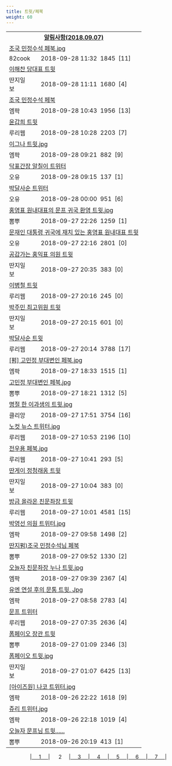 ```yaml
---
title: 트윗/페북
weight: 60
---
```



<table>
<tr class='notice'><td colspan='2'><a href='http://latent.club/notice/'><center><b>알림사항(2018.09.07)</b></center></a></td></tr>
<tr class='title_link'><td colspan="2"><a href="http://www.82cook.com/entiz/read.php?bn=15&num=2643443">조국 민정수석 페북.jpg</a></td></tr>
<tr class='title_info'><td width='55px' class=cook>82cook</td><td>&nbsp;&nbsp;&nbsp;2018-09-28 11:32&nbsp;&nbsp;<span class="view">1845</span>&nbsp;&nbsp;<span class="reply">[11]</span></td></tr>
<tr class='title_link'><td colspan="2"><a href="http://www.ddanzi.com/index.php?m=1&document_srl=532050425">이해찬 당대표 트윗</a></td></tr>
<tr class='title_info'><td width='55px' class=ddan>딴지일보</td><td>&nbsp;&nbsp;&nbsp;2018-09-28 11:11&nbsp;&nbsp;<span class="view">1680</span>&nbsp;&nbsp;<span class="reply">[4]</span></td></tr>
<tr class='title_link'><td colspan="2"><a href="http://mlbpark.donga.com/mp/b.php?id=201809280023556752&p=1&b=bullpen&m=view&select=sct&site=donga.com">조국 민정수석 페북</a></td></tr>
<tr class='title_info'><td width='55px' class=mlb>엠팍</td><td>&nbsp;&nbsp;&nbsp;2018-09-28 10:43&nbsp;&nbsp;<span class="view">1956</span>&nbsp;&nbsp;<span class="reply">[13]</span></td></tr>
<tr class='title_link'><td colspan="2"><a href="http://m.ruliweb.com/community/board/300148/read/32550575">윤갑희 트윗</a></td></tr>
<tr class='title_info'><td width='55px' class=ruli>루리웹</td><td>&nbsp;&nbsp;&nbsp;2018-09-28 10:28&nbsp;&nbsp;<span class="view">2203</span>&nbsp;&nbsp;<span class="reply">[7]</span></td></tr>
<tr class='title_link'><td colspan="2"><a href="http://mlbpark.donga.com/mp/b.php?id=201809280023555180&p=1&b=bullpen&m=view&select=sct&site=donga.com">이그나 트윗.jpg</a></td></tr>
<tr class='title_info'><td width='55px' class=mlb>엠팍</td><td>&nbsp;&nbsp;&nbsp;2018-09-28 09:21&nbsp;&nbsp;<span class="view">882</span>&nbsp;&nbsp;<span class="reply">[9]</span></td></tr>
<tr class='title_link'><td colspan="2"><a href="http://m.todayhumor.co.kr/view.php?table=sisa&no=1113246&page=1">닥표간장 알칠이 트위터</a></td></tr>
<tr class='title_info'><td width='55px' class=Ou>오유</td><td>&nbsp;&nbsp;&nbsp;2018-09-28 09:15&nbsp;&nbsp;<span class="view">137</span>&nbsp;&nbsp;<span class="reply">[1]</span></td></tr>
<tr class='title_link'><td colspan="2"><a href="http://m.todayhumor.co.kr/view.php?table=sisa&no=1113206&page=1">박달사순 트위터</a></td></tr>
<tr class='title_info'><td width='55px' class=Ou>오유</td><td>&nbsp;&nbsp;&nbsp;2018-09-28 00:00&nbsp;&nbsp;<span class="view">951</span>&nbsp;&nbsp;<span class="reply">[6]</span></td></tr>
<tr class='title_link'><td colspan="2"><a href="http://m.ppomppu.co.kr/new/bbs_view.php?id=freeboard&no=6068157&page=1"> 홍영표 원내대표의 문프 귀국 환영 트윗.jpg</a></td></tr>
<tr class='title_info'><td width='55px' class=ppom>뽐뿌</td><td>&nbsp;&nbsp;&nbsp;2018-09-27 22:26&nbsp;&nbsp;<span class="view">1259</span>&nbsp;&nbsp;<span class="reply">[1]</span></td></tr>
<tr class='title_link'><td colspan="2"><a href="http://m.todayhumor.co.kr/view.php?table=sisa&no=1113179&page=1">문재인 대통령 귀국에 재치 있는 홍영표 원내대표 트윗</a></td></tr>
<tr class='title_info'><td width='55px' class=Ou>오유</td><td>&nbsp;&nbsp;&nbsp;2018-09-27 22:16&nbsp;&nbsp;<span class="view">2801</span>&nbsp;&nbsp;<span class="reply">[0]</span></td></tr>
<tr class='title_link'><td colspan="2"><a href="http://www.ddanzi.com/index.php?m=1&document_srl=531981163">공감가는 홍익표 의원 트윗</a></td></tr>
<tr class='title_info'><td width='55px' class=ddan>딴지일보</td><td>&nbsp;&nbsp;&nbsp;2018-09-27 20:35&nbsp;&nbsp;<span class="view">383</span>&nbsp;&nbsp;<span class="reply">[0]</span></td></tr>
<tr class='title_link'><td colspan="2"><a href="http://m.ruliweb.com/community/board/300148/read/32549767">이병철 트윗</a></td></tr>
<tr class='title_info'><td width='55px' class=ruli>루리웹</td><td>&nbsp;&nbsp;&nbsp;2018-09-27 20:16&nbsp;&nbsp;<span class="view">245</span>&nbsp;&nbsp;<span class="reply">[0]</span></td></tr>
<tr class='title_link'><td colspan="2"><a href="http://www.ddanzi.com/index.php?m=1&document_srl=531978413">박주민 최고위원 트윗</a></td></tr>
<tr class='title_info'><td width='55px' class=ddan>딴지일보</td><td>&nbsp;&nbsp;&nbsp;2018-09-27 20:15&nbsp;&nbsp;<span class="view">601</span>&nbsp;&nbsp;<span class="reply">[0]</span></td></tr>
<tr class='title_link'><td colspan="2"><a href="http://m.ruliweb.com/community/board/300148/read/32549765">박달사순 트윗</a></td></tr>
<tr class='title_info'><td width='55px' class=ruli>루리웹</td><td>&nbsp;&nbsp;&nbsp;2018-09-27 20:14&nbsp;&nbsp;<span class="view">3788</span>&nbsp;&nbsp;<span class="reply">[17]</span></td></tr>
<tr class='title_link'><td colspan="2"><a href="http://mlbpark.donga.com/mp/b.php?id=201809270023530832&p=1&b=bullpen&m=view&select=sct&site=donga.com">[펌] 고민정 부대변인 페북.jpg</a></td></tr>
<tr class='title_info'><td width='55px' class=mlb>엠팍</td><td>&nbsp;&nbsp;&nbsp;2018-09-27 18:33&nbsp;&nbsp;<span class="view">1515</span>&nbsp;&nbsp;<span class="reply">[1]</span></td></tr>
<tr class='title_link'><td colspan="2"><a href="http://m.ppomppu.co.kr/new/bbs_view.php?id=freeboard&no=6067860&page=1"> 고민정 부대변인 페북.jpg</a></td></tr>
<tr class='title_info'><td width='55px' class=ppom>뽐뿌</td><td>&nbsp;&nbsp;&nbsp;2018-09-27 18:21&nbsp;&nbsp;<span class="view">1312</span>&nbsp;&nbsp;<span class="reply">[5]</span></td></tr>
<tr class='title_link'><td colspan="2"><a href="https://www.clien.net/service/board/park/12638279">명절 한 이과생의 트윗.jpg</a></td></tr>
<tr class='title_info'><td width='55px' class=clien>클리앙</td><td>&nbsp;&nbsp;&nbsp;2018-09-27 17:51&nbsp;&nbsp;<span class="view">3754</span>&nbsp;&nbsp;<span class="reply">[16]</span></td></tr>
<tr class='title_link'><td colspan="2"><a href="http://m.ruliweb.com/community/board/300148/read/32548773">노컷 뉴스 트위터.jpg</a></td></tr>
<tr class='title_info'><td width='55px' class=ruli>루리웹</td><td>&nbsp;&nbsp;&nbsp;2018-09-27 10:53&nbsp;&nbsp;<span class="view">2196</span>&nbsp;&nbsp;<span class="reply">[10]</span></td></tr>
<tr class='title_link'><td colspan="2"><a href="http://m.ruliweb.com/community/board/300148/read/32548750">전우용 페북.jpg</a></td></tr>
<tr class='title_info'><td width='55px' class=ruli>루리웹</td><td>&nbsp;&nbsp;&nbsp;2018-09-27 10:41&nbsp;&nbsp;<span class="view">293</span>&nbsp;&nbsp;<span class="reply">[5]</span></td></tr>
<tr class='title_link'><td colspan="2"><a href="http://www.ddanzi.com/index.php?m=1&document_srl=531891805">딴게이 정청래옹 트윗</a></td></tr>
<tr class='title_info'><td width='55px' class=ddan>딴지일보</td><td>&nbsp;&nbsp;&nbsp;2018-09-27 10:04&nbsp;&nbsp;<span class="view">383</span>&nbsp;&nbsp;<span class="reply">[0]</span></td></tr>
<tr class='title_link'><td colspan="2"><a href="http://m.ruliweb.com/community/board/300148/read/32548683">방금 올라온 친문좌장 트윗</a></td></tr>
<tr class='title_info'><td width='55px' class=ruli>루리웹</td><td>&nbsp;&nbsp;&nbsp;2018-09-27 10:01&nbsp;&nbsp;<span class="view">4581</span>&nbsp;&nbsp;<span class="reply">[15]</span></td></tr>
<tr class='title_link'><td colspan="2"><a href="http://mlbpark.donga.com/mp/b.php?id=201809270023517761&p=1&b=bullpen&m=view&select=sct&site=donga.com">박영선 의원 트위터.jpg</a></td></tr>
<tr class='title_info'><td width='55px' class=mlb>엠팍</td><td>&nbsp;&nbsp;&nbsp;2018-09-27 09:58&nbsp;&nbsp;<span class="view">1498</span>&nbsp;&nbsp;<span class="reply">[2]</span></td></tr>
<tr class='title_link'><td colspan="2"><a href="http://m.ppomppu.co.kr/new/bbs_view.php?id=freeboard&no=6067279&page=1"> 딴지펌)조국 민정수석님 페북</a></td></tr>
<tr class='title_info'><td width='55px' class=ppom>뽐뿌</td><td>&nbsp;&nbsp;&nbsp;2018-09-27 09:52&nbsp;&nbsp;<span class="view">1330</span>&nbsp;&nbsp;<span class="reply">[2]</span></td></tr>
<tr class='title_link'><td colspan="2"><a href="http://mlbpark.donga.com/mp/b.php?id=201809270023517449&p=1&b=bullpen&m=view&select=sct&site=donga.com">오늘자 친문좌장 누나 트윗.jpg</a></td></tr>
<tr class='title_info'><td width='55px' class=mlb>엠팍</td><td>&nbsp;&nbsp;&nbsp;2018-09-27 09:39&nbsp;&nbsp;<span class="view">2367</span>&nbsp;&nbsp;<span class="reply">[4]</span></td></tr>
<tr class='title_link'><td colspan="2"><a href="http://mlbpark.donga.com/mp/b.php?id=201809270023516948&p=1&b=bullpen&m=view&select=sct&site=donga.com">유엔 연설 후의 문통 트윗. Jpg</a></td></tr>
<tr class='title_info'><td width='55px' class=mlb>엠팍</td><td>&nbsp;&nbsp;&nbsp;2018-09-27 08:58&nbsp;&nbsp;<span class="view">2783</span>&nbsp;&nbsp;<span class="reply">[4]</span></td></tr>
<tr class='title_link'><td colspan="2"><a href="http://m.ruliweb.com/community/board/300148/read/32548574">문프 트위터</a></td></tr>
<tr class='title_info'><td width='55px' class=ruli>루리웹</td><td>&nbsp;&nbsp;&nbsp;2018-09-27 07:35&nbsp;&nbsp;<span class="view">2636</span>&nbsp;&nbsp;<span class="reply">[4]</span></td></tr>
<tr class='title_link'><td colspan="2"><a href="http://m.ppomppu.co.kr/new/bbs_view.php?id=freeboard&no=6067105&page=1"> 폼페이오 장관 트윗</a></td></tr>
<tr class='title_info'><td width='55px' class=ppom>뽐뿌</td><td>&nbsp;&nbsp;&nbsp;2018-09-27 01:09&nbsp;&nbsp;<span class="view">2346</span>&nbsp;&nbsp;<span class="reply">[3]</span></td></tr>
<tr class='title_link'><td colspan="2"><a href="http://www.ddanzi.com/index.php?m=1&document_srl=531859385">폼페이오 트윗.jpg  </a></td></tr>
<tr class='title_info'><td width='55px' class=ddan>딴지일보</td><td>&nbsp;&nbsp;&nbsp;2018-09-27 01:07&nbsp;&nbsp;<span class="view">6425</span>&nbsp;&nbsp;<span class="reply">[13]</span></td></tr>
<tr class='title_link'><td colspan="2"><a href="http://mlbpark.donga.com/mp/b.php?id=201809260023509457&p=1&b=bullpen&m=view&select=sct&site=donga.com">[아이즈원] 나코 트위터.jpg</a></td></tr>
<tr class='title_info'><td width='55px' class=mlb>엠팍</td><td>&nbsp;&nbsp;&nbsp;2018-09-26 22:22&nbsp;&nbsp;<span class="view">1618</span>&nbsp;&nbsp;<span class="reply">[9]</span></td></tr>
<tr class='title_link'><td colspan="2"><a href="http://mlbpark.donga.com/mp/b.php?id=201809260023509349&p=1&b=bullpen&m=view&select=sct&site=donga.com">쥬리 트위터.jpg</a></td></tr>
<tr class='title_info'><td width='55px' class=mlb>엠팍</td><td>&nbsp;&nbsp;&nbsp;2018-09-26 22:18&nbsp;&nbsp;<span class="view">1019</span>&nbsp;&nbsp;<span class="reply">[4]</span></td></tr>
<tr class='title_link'><td colspan="2"><a href="http://m.ppomppu.co.kr/new/bbs_view.php?id=freeboard&no=6066681&page=1"> 오늘자 문프님 트윗......</a></td></tr>
<tr class='title_info'><td width='55px' class=ppom>뽐뿌</td><td>&nbsp;&nbsp;&nbsp;2018-09-26 20:19&nbsp;&nbsp;<span class="view">413</span>&nbsp;&nbsp;<span class="reply">[1]</span></td></tr>
</table><center><span class="foot_index"><td>|<a href="../">&nbsp;&nbsp;&nbsp;&nbsp;&nbsp;1&nbsp;&nbsp;&nbsp;&nbsp;&nbsp;</a></td><td>| &nbsp;&nbsp;&nbsp;&nbsp;&nbsp;2&nbsp;&nbsp;&nbsp;&nbsp;&nbsp;</a></td><td>|<a href="../page3/">&nbsp;&nbsp;&nbsp;&nbsp;&nbsp;3&nbsp;&nbsp;&nbsp;&nbsp;&nbsp;</a></td><td>|<a href="../page4/">&nbsp;&nbsp;&nbsp;&nbsp;&nbsp;4&nbsp;&nbsp;&nbsp;&nbsp;&nbsp;</a></td><td>|<a href="../page5/">&nbsp;&nbsp;&nbsp;&nbsp;&nbsp;5&nbsp;&nbsp;&nbsp;&nbsp;&nbsp;</a></td><td>|<a href="../page6/">&nbsp;&nbsp;&nbsp;&nbsp;&nbsp;6&nbsp;&nbsp;&nbsp;&nbsp;&nbsp;</a></td><td>|<a href="../page7/">&nbsp;&nbsp;&nbsp;&nbsp;&nbsp;7&nbsp;&nbsp;&nbsp;&nbsp;&nbsp;</a>|</td></tr></span></center>
